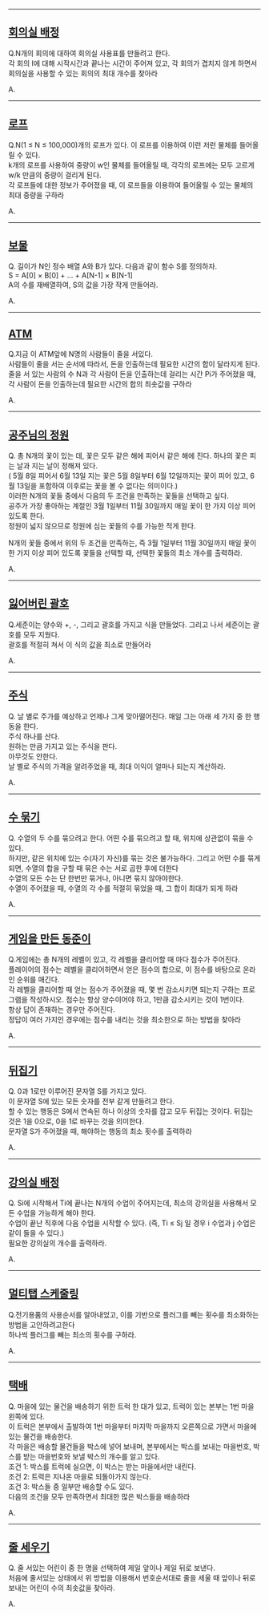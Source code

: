 
---
[회의실 배정](https://www.acmicpc.net/problem/1931)
--
Q.N개의 회의에 대하여 회의실 사용표를 만들려고 한다.<br>
각 회의 I에 대해 시작시간과 끝나는 시간이 주어져 있고, 각 회의가 겹치지 않게 하면서 회의실을 사용할 수 있는 회의의 최대 개수를 찾아라

A.

---
[로프](https://www.acmicpc.net/problem/2217)
--
Q.N(1 ≤ N ≤ 100,000)개의 로프가 있다. 이 로프를 이용하여 이런 저런 물체를 들어올릴 수 있다.<br>
k개의 로프를 사용하여 중량이 w인 물체를 들어올릴 때, 각각의 로프에는 모두 고르게 w/k 만큼의 중량이 걸리게 된다.<br>
각 로프들에 대한 정보가 주어졌을 때, 이 로프들을 이용하여 들어올릴 수 있는 물체의 최대 중량을 구하라

A.

---
[보물](https://www.acmicpc.net/problem/1026)
--
Q. 길이가 N인 정수 배열 A와 B가 있다. 다음과 같이 함수 S를 정의하자.<br>
S = A[0] × B[0] + ... + A[N-1] × B[N-1] <br>
A의 수를 재배열하여, S의 값을 가장 작게 만들어라.

A.

---
[ATM](https://www.acmicpc.net/problem/11399)
--
Q.지금 이 ATM앞에 N명의 사람들이 줄을 서있다.<br>
사람들이 줄을 서는 순서에 따라서, 돈을 인출하는데 필요한 시간의 합이 달라지게 된다.<br>
줄을 서 있는 사람의 수 N과 각 사람이 돈을 인출하는데 걸리는 시간 Pi가 주어졌을 때, 각 사람이 돈을 인출하는데 필요한 시간의 합의 최솟값을 구하라<br>

A.

---
[공주님의 정원](https://www.acmicpc.net/problem/2457)
--
Q. 총 N개의 꽃이 있는 데, 꽃은 모두 같은 해에 피어서 같은 해에 진다. 하나의 꽃은 피는 날과 지는 날이 정해져 있다.<br>
( 5월 8일 피어서 6월 13일 지는 꽃은 5월 8일부터 6월 12일까지는 꽃이 피어 있고, 6월 13일을 포함하여 이후로는 꽃을 볼 수 없다는 의미이다.)<br>
이러한 N개의 꽃들 중에서 다음의 두 조건을 만족하는 꽃들을 선택하고 싶다.<br>
공주가 가장 좋아하는 계절인 3월 1일부터 11월 30일까지 매일 꽃이 한 가지 이상 피어 있도록 한다.<Br>
정원이 넓지 않으므로 정원에 심는 꽃들의 수를 가능한 적게 한다.<br>

N개의 꽃들 중에서 위의 두 조건을 만족하는, 즉 3월 1일부터 11월 30일까지 매일 꽃이 한 가지 이상 피어 있도록 꽃들을 선택할 때, 선택한 꽃들의 최소 개수를 출력하라.

A.

---
[잃어버린 괄호](https://www.acmicpc.net/problem/1541)
--
Q.세준이는 양수와 +, -, 그리고 괄호를 가지고 식을 만들었다. 그리고 나서 세준이는 괄호를 모두 지웠다.<br>
괄호를 적절히 쳐서 이 식의 값을 최소로 만들어라<br>

A.

---
[주식](https://www.acmicpc.net/problem/11501)
--
Q. 날 별로 주가를 예상하고 언제나 그게 맞아떨어진다. 매일 그는 아래 세 가지 중 한 행동을 한다.<br>
주식 하나를 산다.<br>
원하는 만큼 가지고 있는 주식을 판다.<br>
아무것도 안한다.<br>
날 별로 주식의 가격을 알려주었을 때, 최대 이익이 얼마나 되는지 계산하라.

A.

---
[수 묶기](https://www.acmicpc.net/problem/1744)
--
Q. 수열의 두 수를 묶으려고 한다. 어떤 수를 묶으려고 할 때, 위치에 상관없이 묶을 수 있다. <br>
하지만, 같은 위치에 있는 수(자기 자신)를 묶는 것은 불가능하다. 그리고 어떤 수를 묶게 되면, 수열의 합을 구할 때 묶은 수는 서로 곱한 후에 더한다<br>
수열의 모든 수는 단 한번만 묶거나, 아니면 묶지 않아야한다.<br>
수열이 주어졌을 때, 수열의 각 수를 적절히 묶었을 때, 그 합이 최대가 되게 하라<br>

A.

---
[게임을 만든 동준이](https://www.acmicpc.net/problem/2847)
--
Q.게임에는 총 N개의 레벨이 있고, 각 레벨을 클리어할 때 마다 점수가 주어진다. <br>
플레이어의 점수는 레벨을 클리어하면서 얻은 점수의 합으로, 이 점수를 바탕으로 온라인 순위를 매긴다.<br>
각 레벨을 클리어할 때 얻는 점수가 주어졌을 때, 몇 번 감소시키면 되는지 구하는 프로그램을 작성하시오. 점수는 항상 양수이어야 하고, 1만큼 감소시키는 것이 1번이다.<br>
항상 답이 존재하는 경우만 주어진다. <br>
정답이 여러 가지인 경우에는 점수를 내리는 것을 최소한으로 하는 방법을 찾아라<br>

A.

---
[뒤집기](https://www.acmicpc.net/problem/1439)
--
Q.  0과 1로만 이루어진 문자열 S를 가지고 있다.<br>
이 문자열 S에 있는 모든 숫자를 전부 같게 만들려고 한다.<br>
할 수 있는 행동은 S에서 연속된 하나 이상의 숫자를 잡고 모두 뒤집는 것이다. 뒤집는 것은 1을 0으로, 0을 1로 바꾸는 것을 의미한다.<br>
문자열 S가 주어졌을 때, 해야하는 행동의 최소 횟수를 출력하라<br>

A.

---
[강의실 배정](https://www.acmicpc.net/problem/11000)
--
Q. Si에 시작해서 Ti에 끝나는 N개의 수업이 주어지는데, 최소의 강의실을 사용해서 모든 수업을 가능하게 해야 한다.<br>
수업이 끝난 직후에 다음 수업을 시작할 수 있다. (즉, Ti ≤ Sj 일 경우 i 수업과 j 수업은 같이 들을 수 있다.)<br>
필요한 강의실의 개수를 출력하라.

A.

---
[멀티탭 스케줄링](https://www.acmicpc.net/problem/1700)
--
Q.전기용품의 사용순서를 알아내었고, 이를 기반으로 플러그를 빼는 횟수를 최소화하는 방법을 고안하려고한다<br>
하나씩 플러그를 빼는 최소의 횟수를 구하라.

A.

---
[택배](https://www.acmicpc.net/problem/8980)
--
Q. 마을에 있는 물건을 배송하기 위한 트럭 한 대가 있고, 트럭이 있는 본부는 1번 마을 왼쪽에 있다.<br>
이 트럭은 본부에서 출발하여 1번 마을부터 마지막 마을까지 오른쪽으로 가면서 마을에 있는 물건을 배송한다.<br>
각 마을은 배송할 물건들을 박스에 넣어 보내며, 본부에서는 박스를 보내는 마을번호, 박스를 받는 마을번호와 보낼 박스의 개수를 알고 있다.<br>
조건 1: 박스를 트럭에 실으면, 이 박스는 받는 마을에서만 내린다.<br>
조건 2: 트럭은 지나온 마을로 되돌아가지 않는다.<br>
조건 3: 박스들 중 일부만 배송할 수도 있다.<br>
다음의 조건을 모두 만족하면서 최대한 많은 박스들을 배송하라<br>

A.

---
[줄 세우기](https://www.acmicpc.net/problem/7570)
--
Q. 줄 서있는 어린이 중 한 명을 선택하여 제일 앞이나 제일 뒤로 보낸다.<br>
처음에 줄서있는 상태에서 위 방법을 이용해서 번호순서대로 줄을 세울 때 앞이나 뒤로 보내는 어린이 수의 최솟값을 찾아라.

A.
